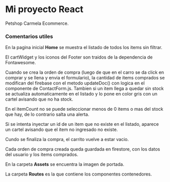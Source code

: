 # Mi proyecto React

Petshop Carmela Ecommerce.

### Comentarios utiles

En la pagina inicial **Home** se muestra el listado de todos los items sin filtrar.

El cartWidget y los iconos del Footer son traidos de la dependencia de Fontawesome.

Cuando se crea la orden de compra (luego de que en el carro se da click en comprar y se llena y envia el formulario), la cantidad de items comprados se modifican del firebase con el metodo updateDoc() con logica en el componente de ContactForm.js. Tambien si un item llega a quedar sin stock se actualiza automaticamente en el listado y lo pone en color gris con un cartel avisando que no ha stock. 

En el itemCount no se puede seleccionar menos de 0 items o mas del stock que hay, de lo contrario salta una alerta.

Si se intenta inyectar un id de un item que no existe en el listado, aparece un cartel avisando que el item no ingresado no existe.

Cundo se finaliza la compra, el carrito vuelve a estar vacio.

Cada orden de compra creada queda guardada en firestore, con los datos del usuario y los items comprados.

En la carpeta **Assets** se encuentra la imagen de portada.

La carpeta **Routes** es la que contiene los componentes contenedores.
